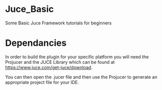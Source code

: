 # Juce_Basic
Some Basic Juce Framework tutorials for beginners 





# Dependancies
In order to build the plugin for your specific platform you will need the Projucer and the JUCE Library which can be found at https://www.juce.com/get-juce/download.

You can then open the .jucer file and then use the Projucer to generate an appropriate project file for your IDE.

